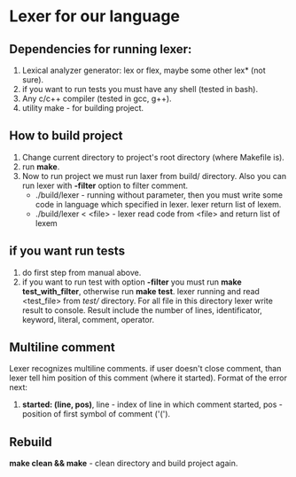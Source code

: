 # Lexer for our language

## Dependencies for running lexer:
1. Lexical analyzer generator: lex or flex, maybe some other lex* (not sure).
2. if you want to run tests you must have any shell (tested in bash).
3. Any c/c++ compiler (tested in gcc, g++).
4. utility make - for building project.

## How to build project
1. Change current directory to project's root directory (where Makefile is).
2. run **make**.
3. Now to run project we must run laxer from build/ directory. Also you can run lexer with **-filter** option to filter comment.
   * ./build/lexer - running without parameter, then you must write some code in language which specified in lexer. lexer return     list of lexem.
    * ./build/lexer < \<file\> - lexer read code from \<file\> and return list of lexem

## if you want run tests
1. do first step from manual above.
2. if you want to run test with option **-filter** you must run **make test\_with\_filter**, otherwise run **make test**. lexer running and read \<test_file\> from _test/_ directory. For all file in this directory lexer write result to console. Result include the number of lines, identificator, keyword, literal, comment, operator.

## Multiline comment
Lexer recognizes multiline comments. if user doesn't close comment, than lexer tell him position of this comment (where it started). Format of the error next:
1. **started: (line, pos)**, line - index of line in which comment started, pos - position of first symbol of comment ('(').

## Rebuild
**make clean && make** - clean directory and build project again.
